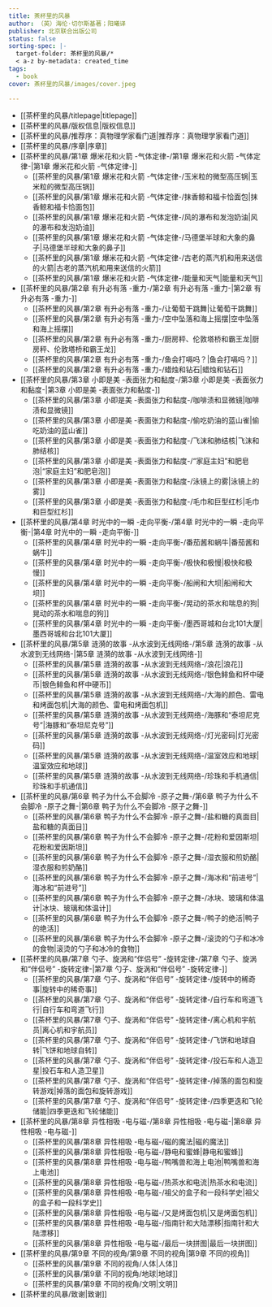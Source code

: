 ```yaml
---
title: 茶杯里的风暴
author: （英）海伦·切尔斯基著；阳曦译
publisher: 北京联合出版公司
status: false
sorting-spec: |-
  target-folder: 茶杯里的风暴/*
  < a-z by-metadata: created_time
tags:
  - book
cover: 茶杯里的风暴/images/cover.jpeg

---
```

- [[茶杯里的风暴/titlepage|titlepage]]
- [[茶杯里的风暴/版权信息|版权信息]]
- [[茶杯里的风暴/推荐序：真物理学家看门道|推荐序：真物理学家看门道]]
- [[茶杯里的风暴/序章|序章]]
- [[茶杯里的风暴/第1章 爆米花和火箭 -气体定律-/第1章 爆米花和火箭 -气体定律-|第1章 爆米花和火箭 -气体定律-]]
	- [[茶杯里的风暴/第1章 爆米花和火箭 -气体定律-/玉米粒的微型高压锅|玉米粒的微型高压锅]]
	- [[茶杯里的风暴/第1章 爆米花和火箭 -气体定律-/抹香鲸和福卡恰面包|抹香鲸和福卡恰面包]]
	- [[茶杯里的风暴/第1章 爆米花和火箭 -气体定律-/风的瀑布和发泡奶油|风的瀑布和发泡奶油]]
	- [[茶杯里的风暴/第1章 爆米花和火箭 -气体定律-/马德堡半球和大象的鼻子|马德堡半球和大象的鼻子]]
	- [[茶杯里的风暴/第1章 爆米花和火箭 -气体定律-/古老的蒸汽机和用来送信的火箭|古老的蒸汽机和用来送信的火箭]]
	- [[茶杯里的风暴/第1章 爆米花和火箭 -气体定律-/能量和天气|能量和天气]]
- [[茶杯里的风暴/第2章 有升必有落 -重力-/第2章 有升必有落 -重力-|第2章 有升必有落 -重力-]]
	- [[茶杯里的风暴/第2章 有升必有落 -重力-/让葡萄干跳舞|让葡萄干跳舞]]
	- [[茶杯里的风暴/第2章 有升必有落 -重力-/空中坠落和海上摇摆|空中坠落和海上摇摆]]
	- [[茶杯里的风暴/第2章 有升必有落 -重力-/厨房秤、伦敦塔桥和霸王龙|厨房秤、伦敦塔桥和霸王龙]]
	- [[茶杯里的风暴/第2章 有升必有落 -重力-/鱼会打嗝吗？|鱼会打嗝吗？]]
	- [[茶杯里的风暴/第2章 有升必有落 -重力-/蜡烛和钻石|蜡烛和钻石]]
- [[茶杯里的风暴/第3章 小即是美 -表面张力和黏度-/第3章 小即是美 -表面张力和黏度-|第3章 小即是美 -表面张力和黏度-]]
	- [[茶杯里的风暴/第3章 小即是美 -表面张力和黏度-/咖啡渍和显微镜|咖啡渍和显微镜]]
	- [[茶杯里的风暴/第3章 小即是美 -表面张力和黏度-/偷吃奶油的蓝山雀|偷吃奶油的蓝山雀]]
	- [[茶杯里的风暴/第3章 小即是美 -表面张力和黏度-/飞沫和肺结核|飞沫和肺结核]]
	- [[茶杯里的风暴/第3章 小即是美 -表面张力和黏度-/“家庭主妇”和肥皂泡|“家庭主妇”和肥皂泡]]
	- [[茶杯里的风暴/第3章 小即是美 -表面张力和黏度-/泳镜上的雾|泳镜上的雾]]
	- [[茶杯里的风暴/第3章 小即是美 -表面张力和黏度-/毛巾和巨型红杉|毛巾和巨型红杉]]
- [[茶杯里的风暴/第4章 时光中的一瞬 -走向平衡-/第4章 时光中的一瞬 -走向平衡-|第4章 时光中的一瞬 -走向平衡-]]
	- [[茶杯里的风暴/第4章 时光中的一瞬 -走向平衡-/番茄酱和蜗牛|番茄酱和蜗牛]]
	- [[茶杯里的风暴/第4章 时光中的一瞬 -走向平衡-/极快和极慢|极快和极慢]]
	- [[茶杯里的风暴/第4章 时光中的一瞬 -走向平衡-/船闸和大坝|船闸和大坝]]
	- [[茶杯里的风暴/第4章 时光中的一瞬 -走向平衡-/晃动的茶水和喘息的狗|晃动的茶水和喘息的狗]]
	- [[茶杯里的风暴/第4章 时光中的一瞬 -走向平衡-/墨西哥城和台北101大厦|墨西哥城和台北101大厦]]
- [[茶杯里的风暴/第5章 涟漪的故事 -从水波到无线网络-/第5章 涟漪的故事 -从水波到无线网络-|第5章 涟漪的故事 -从水波到无线网络-]]
	- [[茶杯里的风暴/第5章 涟漪的故事 -从水波到无线网络-/浪花|浪花]]
	- [[茶杯里的风暴/第5章 涟漪的故事 -从水波到无线网络-/银色鲱鱼和杯中硬币|银色鲱鱼和杯中硬币]]
	- [[茶杯里的风暴/第5章 涟漪的故事 -从水波到无线网络-/大海的颜色、雷电和烤面包机|大海的颜色、雷电和烤面包机]]
	- [[茶杯里的风暴/第5章 涟漪的故事 -从水波到无线网络-/海豚和“泰坦尼克号”|海豚和“泰坦尼克号”]]
	- [[茶杯里的风暴/第5章 涟漪的故事 -从水波到无线网络-/灯光密码|灯光密码]]
	- [[茶杯里的风暴/第5章 涟漪的故事 -从水波到无线网络-/温室效应和地球|温室效应和地球]]
	- [[茶杯里的风暴/第5章 涟漪的故事 -从水波到无线网络-/珍珠和手机通信|珍珠和手机通信]]
- [[茶杯里的风暴/第6章 鸭子为什么不会脚冷 -原子之舞-/第6章 鸭子为什么不会脚冷 -原子之舞-|第6章 鸭子为什么不会脚冷 -原子之舞-]]
	- [[茶杯里的风暴/第6章 鸭子为什么不会脚冷 -原子之舞-/盐和糖的真面目|盐和糖的真面目]]
	- [[茶杯里的风暴/第6章 鸭子为什么不会脚冷 -原子之舞-/花粉和爱因斯坦|花粉和爱因斯坦]]
	- [[茶杯里的风暴/第6章 鸭子为什么不会脚冷 -原子之舞-/湿衣服和煎奶酪|湿衣服和煎奶酪]]
	- [[茶杯里的风暴/第6章 鸭子为什么不会脚冷 -原子之舞-/海冰和“前进号”|海冰和“前进号”]]
	- [[茶杯里的风暴/第6章 鸭子为什么不会脚冷 -原子之舞-/冰块、玻璃和体温计|冰块、玻璃和体温计]]
	- [[茶杯里的风暴/第6章 鸭子为什么不会脚冷 -原子之舞-/鸭子的绝活|鸭子的绝活]]
	- [[茶杯里的风暴/第6章 鸭子为什么不会脚冷 -原子之舞-/滚烫的勺子和冰冷的食物|滚烫的勺子和冰冷的食物]]
- [[茶杯里的风暴/第7章 勺子、旋涡和“伴侣号” -旋转定律-/第7章 勺子、旋涡和“伴侣号” -旋转定律-|第7章 勺子、旋涡和“伴侣号” -旋转定律-]]
	- [[茶杯里的风暴/第7章 勺子、旋涡和“伴侣号” -旋转定律-/旋转中的稀奇事|旋转中的稀奇事]]
	- [[茶杯里的风暴/第7章 勺子、旋涡和“伴侣号” -旋转定律-/自行车和弯道飞行|自行车和弯道飞行]]
	- [[茶杯里的风暴/第7章 勺子、旋涡和“伴侣号” -旋转定律-/离心机和宇航员|离心机和宇航员]]
	- [[茶杯里的风暴/第7章 勺子、旋涡和“伴侣号” -旋转定律-/飞饼和地球自转|飞饼和地球自转]]
	- [[茶杯里的风暴/第7章 勺子、旋涡和“伴侣号” -旋转定律-/投石车和人造卫星|投石车和人造卫星]]
	- [[茶杯里的风暴/第7章 勺子、旋涡和“伴侣号” -旋转定律-/掉落的面包和旋转游戏|掉落的面包和旋转游戏]]
	- [[茶杯里的风暴/第7章 勺子、旋涡和“伴侣号” -旋转定律-/四季更迭和飞轮储能|四季更迭和飞轮储能]]
- [[茶杯里的风暴/第8章 异性相吸 -电与磁-/第8章 异性相吸 -电与磁-|第8章 异性相吸 -电与磁-]]
	- [[茶杯里的风暴/第8章 异性相吸 -电与磁-/磁的魔法|磁的魔法]]
	- [[茶杯里的风暴/第8章 异性相吸 -电与磁-/静电和蜜蜂|静电和蜜蜂]]
	- [[茶杯里的风暴/第8章 异性相吸 -电与磁-/鸭嘴兽和海上电池|鸭嘴兽和海上电池]]
	- [[茶杯里的风暴/第8章 异性相吸 -电与磁-/热茶水和电流|热茶水和电流]]
	- [[茶杯里的风暴/第8章 异性相吸 -电与磁-/祖父的盒子和一段科学史|祖父的盒子和一段科学史]]
	- [[茶杯里的风暴/第8章 异性相吸 -电与磁-/又是烤面包机|又是烤面包机]]
	- [[茶杯里的风暴/第8章 异性相吸 -电与磁-/指南针和大陆漂移|指南针和大陆漂移]]
	- [[茶杯里的风暴/第8章 异性相吸 -电与磁-/最后一块拼图|最后一块拼图]]
- [[茶杯里的风暴/第9章 不同的视角/第9章 不同的视角|第9章 不同的视角]]
	- [[茶杯里的风暴/第9章 不同的视角/人体|人体]]
	- [[茶杯里的风暴/第9章 不同的视角/地球|地球]]
	- [[茶杯里的风暴/第9章 不同的视角/文明|文明]]
- [[茶杯里的风暴/致谢|致谢]]
